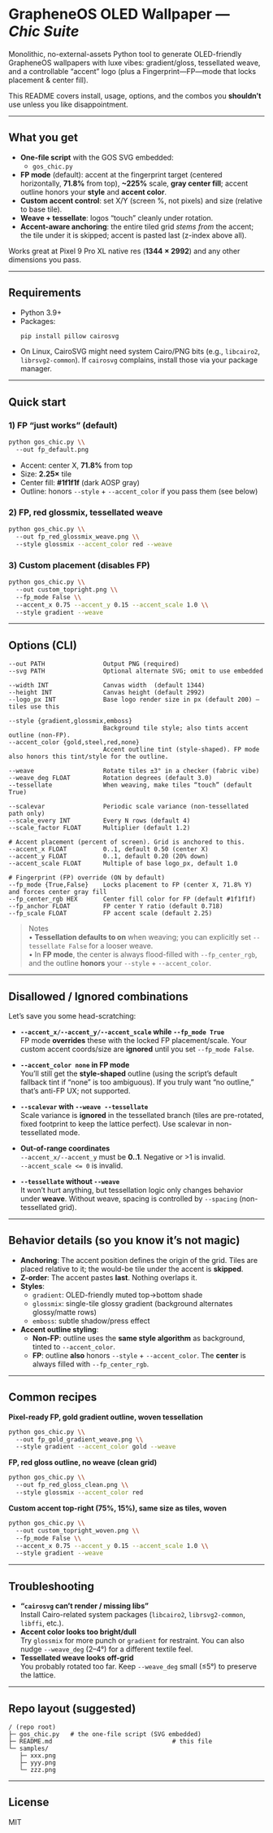 # GrapheneOS OLED Wallpaper — *Chic Suite*

Monolithic, no-external-assets Python tool to generate OLED-friendly GrapheneOS wallpapers with luxe vibes: gradient/gloss, tessellated weave, and a controllable “accent” logo (plus a Fingerprint—FP—mode that locks placement & center fill).

This README covers install, usage, options, and the combos you **shouldn’t** use unless you like disappointment.

---

## What you get

- **One-file script** with the GOS SVG embedded:
  - `gos_chic.py`
- **FP mode** (default): accent at the fingerprint target (centered horizontally, **71.8%** from top), **~225%** scale, **gray center fill**; accent outline honors your **style** and **accent color**.
- **Custom accent control**: set X/Y (screen %, not pixels) and size (relative to base tile).
- **Weave + tessellate**: logos “touch” cleanly under rotation.
- **Accent-aware anchoring**: the entire tiled grid *stems from* the accent; the tile under it is skipped; accent is pasted last (z-index above all).

Works great at Pixel 9 Pro XL native res (**1344 × 2992**) and any other dimensions you pass.

---

## Requirements

- Python 3.9+  
- Packages:
  ```bash
  pip install pillow cairosvg
  ```
- On Linux, CairoSVG might need system Cairo/PNG bits (e.g., `libcairo2`, `librsvg2-common`). If `cairosvg` complains, install those via your package manager.

---

## Quick start

### 1) FP “just works” (default)
```bash
python gos_chic.py \\
  --out fp_default.png
```
- Accent: center X, **71.8%** from top
- Size: **2.25×** tile
- Center fill: **#1f1f1f** (dark AOSP gray)
- Outline: honors `--style` + `--accent_color` if you pass them (see below)

### 2) FP, red glossmix, tessellated weave
```bash
python gos_chic.py \\
  --out fp_red_glossmix_weave.png \\
  --style glossmix --accent_color red --weave
```

### 3) Custom placement (disables FP)
```bash
python gos_chic.py \\
  --out custom_topright.png \\
  --fp_mode False \\
  --accent_x 0.75 --accent_y 0.15 --accent_scale 1.0 \\
  --style gradient --weave
```

---

## Options (CLI)

```text
--out PATH                Output PNG (required)
--svg PATH                Optional alternate SVG; omit to use embedded

--width INT               Canvas width  (default 1344)
--height INT              Canvas height (default 2992)
--logo_px INT             Base logo render size in px (default 200) – tiles use this

--style {gradient,glossmix,emboss}
                          Background tile style; also tints accent outline (non-FP).
--accent_color {gold,steel,red,none}
                          Accent outline tint (style-shaped). FP mode also honors this tint/style for the outline.

--weave                   Rotate tiles ±3° in a checker (fabric vibe)
--weave_deg FLOAT         Rotation degrees (default 3.0)
--tessellate              When weaving, make tiles “touch” (default True)

--scalevar                Periodic scale variance (non-tessellated path only)
--scale_every INT         Every N rows (default 4)
--scale_factor FLOAT      Multiplier (default 1.2)

# Accent placement (percent of screen). Grid is anchored to this.
--accent_x FLOAT          0..1, default 0.50 (center X)
--accent_y FLOAT          0..1, default 0.20 (20% down)
--accent_scale FLOAT      Multiple of base logo_px, default 1.0

# Fingerprint (FP) override (ON by default)
--fp_mode {True,False}    Locks placement to FP (center X, 71.8% Y) and forces center gray fill
--fp_center_rgb HEX       Center fill color for FP (default #1f1f1f)
--fp_anchor FLOAT         FP center Y ratio (default 0.718)
--fp_scale FLOAT          FP accent scale (default 2.25)
```

> Notes  
> • **Tessellation defaults to on** when weaving; you can explicitly set `--tessellate False` for a looser weave.  
> • In **FP mode**, the center is always flood-filled with `--fp_center_rgb`, and the outline **honors** your `--style` + `--accent_color`.

---

## Disallowed / Ignored combinations

Let’s save you some head-scratching:

- **`--accent_x/--accent_y/--accent_scale` while `--fp_mode True`**  
  FP mode **overrides** these with the locked FP placement/scale. Your custom accent coords/size are **ignored** until you set `--fp_mode False`.

- **`--accent_color none` in FP mode**  
  You’ll still get the **style-shaped** outline (using the script’s default fallback tint if “none” is too ambiguous). If you truly want “no outline,” that’s anti-FP UX; not supported.

- **`--scalevar` with `--weave --tessellate`**  
  Scale variance is **ignored** in the tessellated branch (tiles are pre-rotated, fixed footprint to keep the lattice perfect). Use scalevar in non-tessellated mode.

- **Out-of-range coordinates**  
  `--accent_x/--accent_y` must be **0..1**. Negative or >1 is invalid.  
  `--accent_scale <= 0` is invalid.

- **`--tessellate` without `--weave`**  
  It won’t hurt anything, but tessellation logic only changes behavior under **weave**. Without weave, spacing is controlled by `--spacing` (non-tessellated grid).

---

## Behavior details (so you know it’s not magic)

- **Anchoring**: The accent position defines the origin of the grid. Tiles are placed relative to it; the would-be tile under the accent is **skipped**.  
- **Z-order**: The accent pastes **last**. Nothing overlaps it.  
- **Styles**:
  - `gradient`: OLED-friendly muted top→bottom shade
  - `glossmix`: single-tile glossy gradient (background alternates glossy/matte rows)
  - `emboss`: subtle shadow/press effect  
- **Accent outline styling**:
  - **Non-FP**: outline uses the **same style algorithm** as background, tinted to `--accent_color`.  
  - **FP**: outline **also** honors `--style` + `--accent_color`. The **center** is always filled with `--fp_center_rgb`.

---

## Common recipes

**Pixel-ready FP, gold gradient outline, woven tessellation**
```bash
python gos_chic.py \\
  --out fp_gold_gradient_weave.png \\
  --style gradient --accent_color gold --weave
```

**FP, red gloss outline, no weave (clean grid)**
```bash
python gos_chic.py \\
  --out fp_red_gloss_clean.png \\
  --style glossmix --accent_color red
```

**Custom accent top-right (75%, 15%), same size as tiles, woven**
```bash
python gos_chic.py \\
  --out custom_topright_woven.png \\
  --fp_mode False \\
  --accent_x 0.75 --accent_y 0.15 --accent_scale 1.0 \\
  --style gradient --weave
```

---

## Troubleshooting

- **“`cairosvg` can’t render / missing libs”**  
  Install Cairo-related system packages (`libcairo2`, `librsvg2-common`, `libffi`, etc.).  
- **Accent color looks too bright/dull**  
  Try `glossmix` for more punch or `gradient` for restraint. You can also nudge `--weave_deg` (2–4°) for a different textile feel.  
- **Tessellated weave looks off-grid**  
  You probably rotated too far. Keep `--weave_deg` small (≤5°) to preserve the lattice.

---

## Repo layout (suggested)

```
/ (repo root)
├─ gos_chic.py   # the one-file script (SVG embedded)
├─ README.md                                 # this file
└─ samples/
   ├─ xxx.png
   ├─ yyy.png
   └─ zzz.png
```

---

## License

MIT